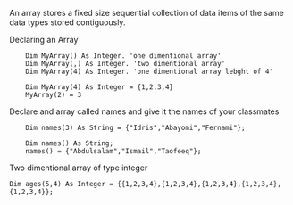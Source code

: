 An array stores a fixed size sequential collection of data items of the same data types stored contiguously. 

Declaring an Array

```vb.net
	Dim MyArray() As Integer. 'one dimentional array' 
	Dim MyArray(,) As Integer. 'two dimentional array' 
	Dim MyArray(4) As Integer. 'one dimentional array lebght of 4' 

	Dim MyArray(4) As Integer = {1,2,3,4}
	MyArray(2) = 3
```


Declare and array called names and give it the names of your classmates
```vb.net
	Dim names(3) As String = {"Idris","Abayomi","Fernami"};
	
	Dim names() As String;
	names() = {"Abdulsalam","Ismail","Taofeeq"};
```

Two dimentional array of type integer

```vb.net
Dim ages(5,4) As Integer = {{1,2,3,4},{1,2,3,4},{1,2,3,4},{1,2,3,4},{1,2,3,4}};
```